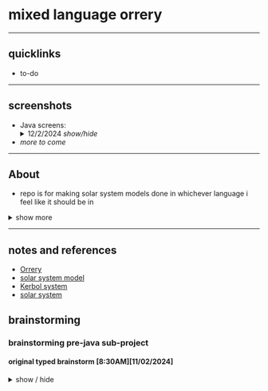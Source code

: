 # mixed language orrery
---

## quicklinks
* to-do
<!-- aaaa do those here soon -->
---


## screenshots
<ul>
  <li> Java screens:
    <details><summary>12/2/2024 <i>show/hide</i></summary>
      <img src="./screenshots/screen_20240212_1900_1.png">
      <img src="./screenshots/screen_20240212_1900_2.png">
    </details>
  </li>
  <!-- <li><i>more to come</i></li> -->
  <li><i>more to come</i></li>
</ul>

---

## About
* repo is for making solar system models done in whichever language i feel like it should be in
<details><summary>show more</summary>

* this will inherit from the work done in
  - `scala_drawing`
  - `scala_ui_testing`
  - `cpp_isometric_grider`
  - `ProceduralCpp`
  - various other private repositories
  - various content done for university assignments
* aim is to keep things as simple as possible to create the base structure which can then be made into something more.
* as it stands (at repository creation), both starting points have already suffered massive feature creep and will be simplified to just:
  - 1 star at centre
  - planets orbit star
  - moons orbit planets
* ships/asteroids will be labeled as satellites and will be a milestone for each implementation
* everything should be kept as whichever portable drawing system is on hand easily for the given language that requires minimal starting time.
  - further modifications for UI and other features can be done once foundation is setup
  - changing drawing systems can then be treated as a new sub-project with the same language
  - care should be taken to avoid initial use of any system that requires pixel based drawing until this project has more implementations and familiarity
  - for the above point reason, `ncurses` should be secondary to `raylib`/`raygui` unless we find a function that handles circles or can use quick math to do it
* for inital plans, we'll probably stick to the `Kerbol System` from `Kerbal Space Program 1` as it's what is most familiar in mind right now
  - inspiration didnt necessarily come from this, as it has been a long time that I've wanted to create this project.
  - watching `For All Mankind` and playing a lot of `Kerbal space program 1` lately has meant that my interest was returned and so could dust off old notes and plans
</details>

---

## notes and references
* [Orrery](https://en.wikipedia.org/wiki/Orrery)
* [solar system model](https://en.wikipedia.org/wiki/Solar_System_model)
* [Kerbol system](https://wiki.kerbalspaceprogram.com/wiki/Kerbol_System)
* [solar system](https://en.wikipedia.org/wiki/Solar_System)

## brainstorming
### brainstorming pre-java sub-project

#### original typed brainstorm [8:30AM][11/02/2024]
<details><summary>show / hide</summary>

    Have the main
    Just does the applet code jpanel/jframe/paint loop, standard stuff

    Then you have stage, has the universe scale and a reference for sun

    The sun is a celestialBody which has things orbiting it
    Those orbits are celestialBodies or ships
    They have semimajor axis, eccentricities and stuff
    Then you have the info about the body


    Could seperate out the data from the drawn
    Celestial body is now obj with its details and orbit info
    Double linked? Or hands off data every draw?

    Maybe it doesnt know about parent so you paint. From god view and can see the parent while painting


    Painting is a depth first or bredth first? Probably bredth first


    You have the objects and orbit data
    You set that up and its just a store

    Then you can paint using that information based on current time to find where they are now

    Maybe paint is dumb and doesnt calculate at all. Just paints


    Now you could thread? Or you do update before a paint cycle. Theyre seperate accesses from main/paint loop level


    tick(long chronoIntervalMillis) which hands off all children as a “time elapsed” since last update

    Implication is u have a repaintTimeSince and updateTimeSince
    Paint is dumb and main worries about that
    But update figures out how long it takes and then predicts if it can do another before the next paint cycle?

    Maybe update only happens when we need to paint. So we just keep track of
    
    microverseOriginTimestamp
    lastPhysicsTimestamp
    lastPaintTimestamp

    If it there’s enough time since we last painted, we do a paint, but we need to ask for new context to paint so we’re not painting old content. Check buffer


    What if feature creep a buffer for paintables. So the buffer is updated with pixels of what we’re painting

    https://en.wikipedia.org/wiki/Astronomical_object




    Namables

    Star is root

    Planet is can have moons

    Moon is can have asteroids and ships

    Asteroid is can have ships

    Ships is can have nothing. Terminal point

    Star can have moon/asteroid/ship



    Maybe we categorise by size??

    Can only have object with a classification strictly less than the parent

    Becomes min heap kinda??
    Maybe make rules list


    Orbitals are strictly less than or equal to the parental body



    Floats only when it’s strictly finite small distances otherwise it’s double

    Like drawing to screen could be float

    But distances are doubles





    satellites instead of ships/asteroids



    So structure



    Main
    Applet
        Stage
        Universe
        AstronomicalBody
            semimajoraxis
            orbitalperiod
            eccentricity
            angleofinclination
            angleofmajoraxis?
            Optional<List> orbitals
</details>

